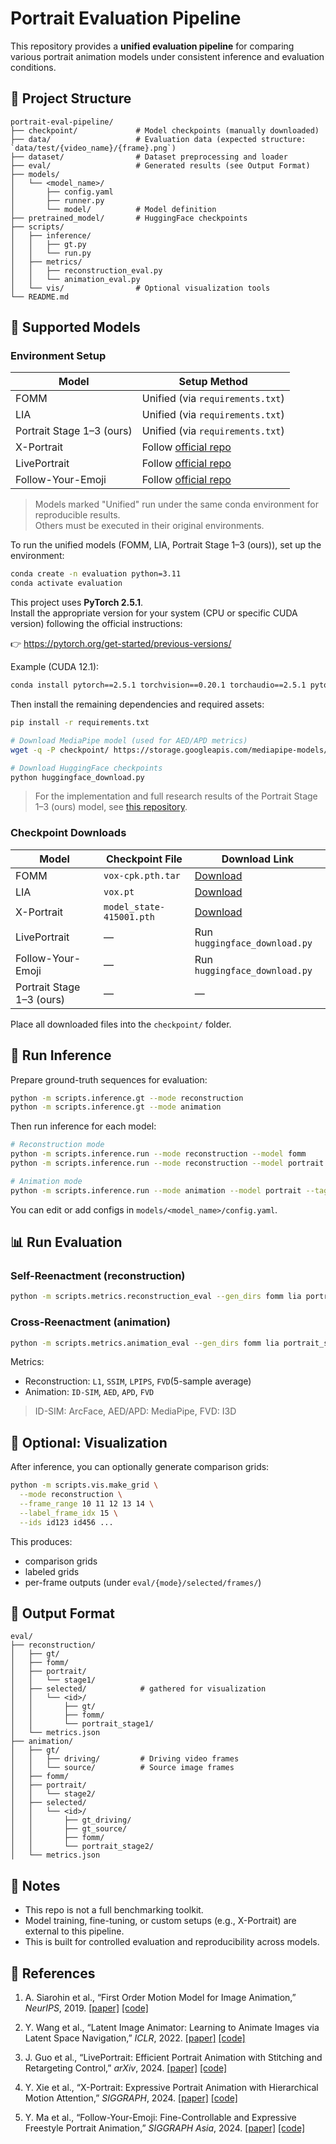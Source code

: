 # Portrait Evaluation Pipeline

This repository provides a **unified evaluation pipeline** for comparing various portrait animation models under consistent inference and evaluation conditions.


## 📁 Project Structure

```
portrait-eval-pipeline/
├── checkpoint/             # Model checkpoints (manually downloaded)
├── data/                   # Evaluation data (expected structure: `data/test/{video_name}/{frame}.png`)
├── dataset/                # Dataset preprocessing and loader
├── eval/                   # Generated results (see Output Format)
├── models/
│   └── <model_name>/
│       ├── config.yaml
│       ├── runner.py
│       └── model/          # Model definition
├── pretrained_model/       # HuggingFace checkpoints
├── scripts/
│   ├── inference/
│   │   ├── gt.py
│   │   └── run.py   
│   ├── metrics/
│   │   ├── reconstruction_eval.py
│   │   └── animation_eval.py
│   └── vis/                # Optional visualization tools
└── README.md
```


## 🧠 Supported Models

### Environment Setup

| Model              | Setup Method |
|--------------------|--------------|
| FOMM               | Unified (via `requirements.txt`) |
| LIA                | Unified (via `requirements.txt`) |
| Portrait Stage 1–3 (ours)   | Unified (via `requirements.txt`) |
| X-Portrait         | Follow [official repo](https://github.com/bytedance/X-Portrait) |
| LivePortrait       | Follow [official repo](https://github.com/KwaiVGI/LivePortrait) |
| Follow-Your-Emoji  | Follow [official repo](https://github.com/mayuelala/FollowYourEmoji) |

> Models marked "Unified" run under the same conda environment for reproducible results.  
> Others must be executed in their original environments.

To run the unified models (FOMM, LIA, Portrait Stage 1–3 (ours)), set up the environment:

```bash
conda create -n evaluation python=3.11
conda activate evaluation
```

This project uses **PyTorch 2.5.1**.  
Install the appropriate version for your system (CPU or specific CUDA version) following the official instructions:

👉 https://pytorch.org/get-started/previous-versions/

Example (CUDA 12.1):

```bash
conda install pytorch==2.5.1 torchvision==0.20.1 torchaudio==2.5.1 pytorch-cuda=12.1 -c pytorch -c nvidia
```

Then install the remaining dependencies and required assets:

```bash
pip install -r requirements.txt

# Download MediaPipe model (used for AED/APD metrics)
wget -q -P checkpoint/ https://storage.googleapis.com/mediapipe-models/face_landmarker/face_landmarker/float16/1/face_landmarker.task

# Download HuggingFace checkpoints
python huggingface_download.py
```

> For the implementation and full research results of the Portrait Stage 1–3 (ours) model, see [this repository](https://github.com/jieun-b/portrait).


### Checkpoint Downloads

| Model              | Checkpoint File            | Download Link |
|--------------------|----------------------------|----------------|
| FOMM               | `vox-cpk.pth.tar`          | [Download](https://drive.google.com/file/d/1_v_xW1V52gZCZnXgh1Ap_gwA9YVIzUnS/view?usp=drive_link) |
| LIA                | `vox.pt`                   | [Download](https://drive.google.com/file/d/1cC2BGsbvJ_CBkoWdkv5mtZnCXZ5gS0Zy/view?usp=drive_link) |
| X-Portrait         | `model_state-415001.pth`   | [Download](https://drive.google.com/drive/folders/1Bq0n-w1VT5l99CoaVg02hFpqE5eGLo9O) |
| LivePortrait       | —                          | Run `huggingface_download.py` |
| Follow-Your-Emoji  | —                          | Run `huggingface_download.py` |
| Portrait Stage 1–3 (ours)   | —                          | — |

Place all downloaded files into the `checkpoint/` folder.


## 🚀 Run Inference

Prepare ground-truth sequences for evaluation:
```bash
python -m scripts.inference.gt --mode reconstruction
python -m scripts.inference.gt --mode animation
```

Then run inference for each model:
```bash
# Reconstruction mode
python -m scripts.inference.run --mode reconstruction --model fomm
python -m scripts.inference.run --mode reconstruction --model portrait --tag stage1

# Animation mode
python -m scripts.inference.run --mode animation --model portrait --tag stage2
```

You can edit or add configs in `models/<model_name>/config.yaml`.


## 📊 Run Evaluation

### Self-Reenactment (reconstruction)

```bash
python -m scripts.metrics.reconstruction_eval --gen_dirs fomm lia portrait_stage1 portrait_stage2
```

### Cross-Reenactment (animation)

```bash
python -m scripts.metrics.animation_eval --gen_dirs fomm lia portrait_stage1 portrait_stage2
```

Metrics:
- Reconstruction: `L1`, `SSIM`, `LPIPS`, `FVD`(5-sample average)
- Animation: `ID-SIM`, `AED`, `APD`, `FVD`

> ID-SIM: ArcFace, AED/APD: MediaPipe, FVD: I3D


## 🎨 Optional: Visualization

After inference, you can optionally generate comparison grids:

```bash
python -m scripts.vis.make_grid \
  --mode reconstruction \
  --frame_range 10 11 12 13 14 \
  --label_frame_idx 15 \
  --ids id123 id456 ...
```

This produces:
- comparison grids
- labeled grids
- per-frame outputs (under `eval/{mode}/selected/frames/`)


## 📂 Output Format

```
eval/
├── reconstruction/
│   ├── gt/
│   ├── fomm/
│   ├── portrait/
│   │   └── stage1/
│   ├── selected/            # gathered for visualization
│   │   └── <id>/
│   │       ├── gt/
│   │       ├── fomm/
│   │       └── portrait_stage1/
│   └── metrics.json
├── animation/
│   ├── gt/
│   │   ├── driving/         # Driving video frames
│   │   └── source/          # Source image frames
│   ├── fomm/
│   ├── portrait/
│   │   └── stage2/
│   ├── selected/
│   │   └── <id>/
│   │       ├── gt_driving/
│   │       ├── gt_source/
│   │       ├── fomm/
│   │       └── portrait_stage2/
│   └── metrics.json
```


## 📌 Notes

- This repo is not a full benchmarking toolkit.
- Model training, fine-tuning, or custom setups (e.g., X-Portrait) are external to this pipeline.
- This is built for controlled evaluation and reproducibility across models.


## 🔗 References

1. A. Siarohin et al., “First Order Motion Model for Image Animation,” *NeurIPS*, 2019. [[paper]](https://arxiv.org/abs/2003.00196) [[code]](https://github.com/AliaksandrSiarohin/first-order-model)

2. Y. Wang et al., “Latent Image Animator: Learning to Animate Images via Latent Space Navigation,” *ICLR*, 2022. [[paper]](https://arxiv.org/abs/2203.09043) [[code]](https://github.com/wyhsirius/LIA)

3. J. Guo et al., “LivePortrait: Efficient Portrait Animation with Stitching and Retargeting Control,” *arXiv*, 2024. [[paper]](https://arxiv.org/abs/2407.03168) [[code]](https://github.com/KwaiVGI/LivePortrait)

4. Y. Xie et al., “X-Portrait: Expressive Portrait Animation with Hierarchical Motion Attention,” *SIGGRAPH*, 2024. [[paper]](https://arxiv.org/abs/2403.15931) [[code]](https://github.com/bytedance/X-Portrait)

5. Y. Ma et al., “Follow-Your-Emoji: Fine-Controllable and Expressive Freestyle Portrait Animation,” *SIGGRAPH Asia*, 2024. [[paper]](https://arxiv.org/abs/2406.01900) [[code]](https://github.com/mayuelala/FollowYourEmoji)

